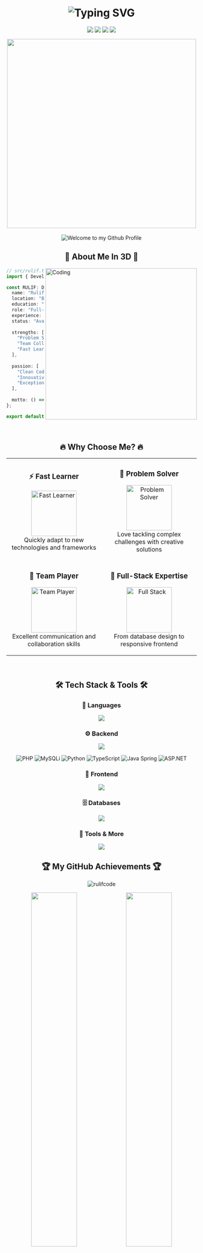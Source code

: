 <h1 align="center">
  <img src="https://readme-typing-svg.herokuapp.com?font=Fira+Code&weight=700&size=40&pause=1000&color=0CE8F7&center=true&vCenter=true&random=false&width=600&height=100&lines=Hi+there%2C+I'm+Rulif!+%F0%9F%91%8B;Full-Stack+Developer+%F0%9F%92%BB;Building+Digital+Solutions+%F0%9F%9A%80" alt="Typing SVG" />
</h1>

<p align="center">
  <a href="https://github.com/rulifcode"><img src="https://img.shields.io/badge/-rulifcode-1f1f1f?style=for-the-badge&logo=github&logoColor=white&labelColor=1f1f1f"></a>
  <a href="mailto:ruliffax@gmail.com"><img src="https://img.shields.io/badge/-ruliffax@gmail.com-1f1f1f?style=for-the-badge&logo=gmail&logoColor=white&labelColor=EA4335"></a>
  <a href="https://linkedin.com/in/ruliffadrian"><img src="https://img.shields.io/badge/-Rulif_Fadria-1f1f1f?style=for-the-badge&logo=linkedin&logoColor=white&labelColor=0A66C2"></a>
  <a href="https://instagram.com/ruliffadrian"><img src="https://img.shields.io/badge/-ruliffadrian-1f1f1f?style=for-the-badge&logo=instagram&logoColor=white&labelColor=E4405F"></a>
</p>

<div align="center">
  <img src="https://user-images.githubusercontent.com/74038190/212750155-3ceddfbd-19d3-40a3-87af-8d329c8323c4.gif" width="500">
</div>

<br />

<div align="center">
  <img src="https://github.com/BrunnerLivio/brunnerlivio/blob/master/images/welcome.png?raw=true" style="max-width: 100%;" alt="Welcome to my Github Profile" />
</div>

<h2 align="center">🧊 About Me In 3D 🧊</h2>

<img align="right" alt="Coding" width="400" src="https://user-images.githubusercontent.com/74038190/229223263-cf2e4b07-2615-4f87-9c38-e37600f8381a.gif">

```typescript
// src/rulif.ts
import { Developer } from '@types/career';

const RULIF: Developer = {
  name: "Rulif Fadria Nirwansyah",
  location: "Bandung, Indonesia 🇮🇩",
  education: "Universitas Sangga Buana",
  role: "Full-Stack Developer",
  experience: "2+ Years in Web Development",
  status: "Available for Hire! ✅",
  
  strengths: [
    "Problem Solving 🧩",
    "Team Collaboration 🤝", 
    "Fast Learning 🚀"
  ],
  
  passion: [
    "Clean Code Architecture",
    "Innovative Solutions",
    "Exceptional User Experiences"
  ],
  
  motto: () => "Turning ideas into digital reality! 💫"
};

export default RULIF;
```

<br />

<h2 align="center">🔥 Why Choose Me? 🔥</h2>

<table>
  <tr>
    <td width="50%">
      <h3 align="center">⚡ Fast Learner</h3>
      <p align="center">
        <img src="https://user-images.githubusercontent.com/74038190/216120981-b9507c36-0e04-4469-8e27-c99271b45ba5.png" alt="Fast Learner" width="120" />
        <br />
        Quickly adapt to new technologies and frameworks
      </p>
    </td>
    <td width="50%">
      <h3 align="center">🧠 Problem Solver</h3>
      <p align="center">
        <img src="https://user-images.githubusercontent.com/74038190/212750155-3ceddfbd-19d3-40a3-87af-8d329c8323c4.gif" alt="Problem Solver" width="120" />
        <br />
        Love tackling complex challenges with creative solutions
      </p>
    </td>
  </tr>
  <tr>
    <td width="50%">
      <h3 align="center">🤝 Team Player</h3>
      <p align="center">
        <img src="https://user-images.githubusercontent.com/74038190/214644145-264f4759-7633-441e-9d67-d8dda9d50d26.gif" alt="Team Player" width="120" />
        <br />
        Excellent communication and collaboration skills
      </p>
    </td>
    <td width="50%">
      <h3 align="center">📱 Full-Stack Expertise</h3>
      <p align="center">
        <img src="https://user-images.githubusercontent.com/74038190/212749171-b84692a8-2b04-4e3b-93ce-04c9e99e31e9.gif" alt="Full Stack" width="120" />
        <br />
        From database design to responsive frontend
      </p>
    </td>
  </tr>
</table>

<br />

<h2 align="center">🛠️ Tech Stack & Tools 🛠️</h2>

<div align="center">
  <h3>🧰 Languages</h3>
  <img src="https://skillicons.dev/icons?i=php,js,ts,py,java,html,css&theme=dark&perline=7" />
  
  <h3>⚙️ Backend</h3>
  <img src="https://skillicons.dev/icons?i=laravel,codeigniter,nodejs,flask,express,django,fastapi&theme=dark&perline=7" />
  
  <div style="margin-top: 15px;">
    <img src="https://img.shields.io/badge/PHP-3D?style=for-the-badge&logo=php&logoColor=white&color=777BB4" alt="PHP" />
    <img src="https://img.shields.io/badge/MySQLi-3D?style=for-the-badge&logo=mysql&logoColor=white&color=4479A1" alt="MySQLi" />
    <img src="https://img.shields.io/badge/Python-3D?style=for-the-badge&logo=python&logoColor=white&color=3776AB" alt="Python" />
    <img src="https://img.shields.io/badge/TypeScript-3D?style=for-the-badge&logo=typescript&logoColor=white&color=3178C6" alt="TypeScript" />
    <img src="https://img.shields.io/badge/Java_Spring-3D?style=for-the-badge&logo=spring&logoColor=white&color=6DB33F" alt="Java Spring" />
    <img src="https://img.shields.io/badge/ASP.NET-3D?style=for-the-badge&logo=dotnet&logoColor=white&color=512BD4" alt="ASP.NET" />
  </div>
  
  <h3>🎨 Frontend</h3>
  <img src="https://skillicons.dev/icons?i=react,bootstrap,jquery,tailwind&theme=dark&perline=4" />
  
  <h3>🗄️ Databases</h3>
  <img src="https://skillicons.dev/icons?i=mysql,mongodb,oracle,firebase&theme=dark&perline=4" />
  
  <h3>🔧 Tools & More</h3>
  <img src="https://skillicons.dev/icons?i=git,github,vscode,figma,android,docker&theme=dark&perline=6" />
</div>

<h2 align="center">🏆 My GitHub Achievements 🏆</h2>

<p align="center">
  <img src="https://github-profile-trophy.vercel.app/?username=rulifcode&theme=discord&column=4&margin-w=15&margin-h=15&no-bg=true&no-frame=true" alt="rulifcode" />
</p>

<div align="center">
  <img src="https://github-readme-stats.vercel.app/api?username=rulifcode&show_icons=true&theme=radical&hide_border=true&bg_color=0D1117&ring_color=00FFFF&icon_color=00FFFF&title_color=00FFFF" width="49%" />
  <img src="https://streak-stats.demolab.com?user=rulifcode&theme=tokyonight&hide_border=true&background=0D1117&stroke=00FFFF&fire=00FFFF&currStreakNum=00FFFF&sideNums=00FFFF&currStreakLabel=00FFFF&sideLabels=00FFFF&dates=777777" width="49%" />
</div>

<div align="center">
  <br />
  <img src="https://github-readme-stats.vercel.app/api/top-langs/?username=rulifcode&layout=compact&theme=radical&hide_border=true&bg_color=0D1117&title_color=00FFFF" width="40%" />
</div>

<h2 align="center">📈 Contribution Graph 📈</h2>

<div align="center">
  <img src="https://github-readme-activity-graph.vercel.app/graph?username=rulifcode&bg_color=0D1117&color=00FFFF&line=1A9AFE&point=FFFFFF&hide_border=true" />
</div>

<br />

<h2 align="center">💼 Professional Highlights 💼</h2>

<div align="center">
  <img src="https://user-images.githubusercontent.com/74038190/212750147-854a394f-fee9-4080-9770-78a4b7ece53f.gif" width="400">
</div>

### 🚀 **Key Projects**
- 📚 **Library Management System**
  - Complete CRUD operations with user management
  - Role-based access controls
  - Advanced search and filtering

- 🛒 **E-commerce Platform**
  - Full-stack solution with payment integration
  - Real-time inventory management
  - Responsive design across all devices

- 📱 **Mobile-First Applications**
  - Progressive Web App implementation
  - Offline functionality
  - Cross-platform compatibility

- 🔐 **Authentication Systems**
  - OAuth2 integration
  - Two-factor authentication
  - Role-based permissions management

<br />

<h2 align="center">🔍 What I'm Looking For 🔍</h2>

<div align="center">
  <img src="https://user-images.githubusercontent.com/74038190/212747107-5b654ba5-31c6-4366-b42b-51b822e9bc52.gif" width="400">
</div>

<div align="center">

| Position | Level | Location | Environment |
|:--------:|:-----:|:--------:|:-----------:|
| **Full-Stack Developer** | Junior to Mid-level | Remote or Bandung | Collaborative & Innovative |
| **Backend Specialist** | Entry to Mid | Flexible | Learning-focused |
| **Frontend Developer** | Junior+ | Hybrid | Growth-oriented |

</div>

<br />

<h2 align="center">🎯 Fun Facts & Personal Touch 🎯</h2>

<div align="center">
  <img src="https://user-images.githubusercontent.com/74038190/212284100-561aa473-3905-4a80-b561-0d28506553ee.gif" width="400">
</div>

<table>
  <tr>
    <td width="50%">
      <ul>
        <li>🎓 Active Computer Science Student at Universitas Sangga Buana</li>
        <li>📚 Library System Enthusiast - Built multiple management systems</li>
        <li>🌱 Daily Learner - Always exploring new technologies</li>
      </ul>
    </td>
    <td width="50%">
      <ul>
        <li>☕ Coffee Powered - Best debugging happens with good coffee</li>
        <li>🎯 Open Source Contributor - Giving back to the community</li>
        <li>🎵 Music Lover - Coding playlist always ready!</li>
      </ul>
    </td>
  </tr>
</table>

<br />

<h2 align="center">📬 Let's Connect & Collaborate 📬</h2>

<div align="center">
  <img src="https://user-images.githubusercontent.com/74038190/235224431-e8c8704f-6c92-4977-9c3e-1d376cedff48.gif" width="400">
</div>

<p align="center">
  <a href="https://linkedin.com/in/ruliffadrian">
    <img src="https://img.shields.io/badge/LinkedIn-3D?style=for-the-badge&logo=linkedin&logoColor=white&color=0A66C2" alt="LinkedIn" />
  </a>
  <a href="https://instagram.com/ruliffadrian">
    <img src="https://img.shields.io/badge/Instagram-3D?style=for-the-badge&logo=instagram&logoColor=white&color=E4405F" alt="Instagram" />
  </a>
  <a href="https://github.com/rulifcode">
    <img src="https://img.shields.io/badge/GitHub-3D?style=for-the-badge&logo=github&logoColor=white&color=181717" alt="GitHub" />
  </a>
  <a href="mailto:ruliffax@gmail.com">
    <img src="https://img.shields.io/badge/Email-3D?style=for-the-badge&logo=gmail&logoColor=white&color=EA4335" alt="Email" />
  </a>
</p>

<div align="center">
  <h3>🕒 Response Time: Usually within 24 hours ⚡</h3>
</div>

<br />

<div align="center">
  <img src="https://capsule-render.vercel.app/api?type=waving&height=150&section=footer&text=Let's%20Build%20Something%20Amazing&fontSize=30&fontColor=fff&animation=twinkling&color=0:3494e6,100:ec6ead"/>
</div>

<div align="center">
  
### 🌟 "Great code is not just written, it's crafted with passion" 🌟

<img src="https://komarev.com/ghpvc/?username=rulifcode&label=Profile%20Views&color=00FFFF&style=flat-square" />
</div>
